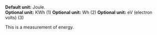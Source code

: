**Default unit:** Joule.  
**Optional unit:** KWh (1)
**Optional unit:** Wh (2)
**Optional unit:** eV (electron volts) (3)

This is a measurement of energy. 

 
